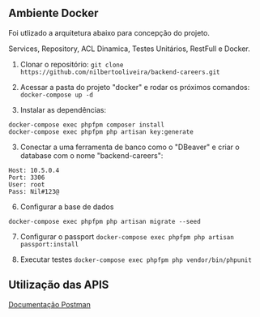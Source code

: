 ## Ambiente Docker

Foi utlizado a arquitetura abaixo para concepção do projeto.

Services, Repository, ACL Dinamica, Testes Unitários, RestFull e Docker.

1. Clonar o repositório:
`git clone https://github.com/nilbertooliveira/backend-careers.git`

2. Acessar a pasta do projeto "docker" e rodar os próximos comandos:
`docker-compose up -d`
    
3. Instalar as dependências:
 ```
docker-compose exec phpfpm composer install
docker-compose exec phpfpm php artisan key:generate
 ```
 
3. Conectar a uma ferramenta de banco como o "DBeaver" e criar o database com o nome "backend-careers":
```
Host: 10.5.0.4
Port: 3306
User: root
Pass: Nil#123@
```
6. Configurar a base de dados
```
docker-compose exec phpfpm php artisan migrate --seed
```
7. Configurar o passport
`docker-compose exec phpfpm php artisan passport:install`

8. Executar testes
`docker-compose exec phpfpm php vendor/bin/phpunit`

## Utilização das APIS
[Documentação Postman](https://documenter.getpostman.com/view/10569259/TWDcGadV)
